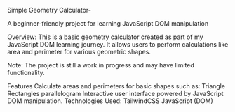 Simple Geometry Calculator-

A beginner-friendly project for learning JavaScript DOM manipulation

Overview:
This is a basic geometry calculator created as part of my JavaScript DOM learning journey. It allows users to perform calculations like area and perimeter for various geometric shapes.

Note: The project is still a work in progress and may have limited functionality.

Features
Calculate areas and perimeters for basic shapes such as:
Triangle
Rectangles
parallelogram
Interactive user interface powered by JavaScript DOM manipulation.
Technologies Used:
TailwindCSS
JavaScript (DOM)
